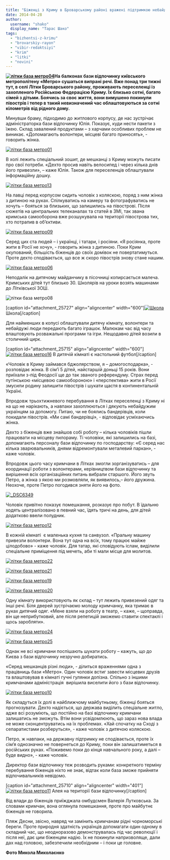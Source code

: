 ```yaml
---
title: "Біженці з Криму в Броварському районі вражені підтримкою небайдужих"
date: 2014-04-28
author: 
  username: "shako"
  display_name: "Тарас Шако"
tags: 
  - "bizhentsi-z-krimu"
  - "brovarskiy-rayon"
  - "vibir-redaktsiyi"
  - "krim"
  - "litki"
  - "novini"
---
```


**[![літки база метро04](https://mpz.brovary.org/wp-content/uploads/2014/04/litki-baza-metro04.jpg)](https://mpz.brovary.org/wp-content/uploads/2014/04/litki-baza-metro04.jpg)На балконах бази відпочинку київського метрополітену «Метро» сушаться випрані речі. Вже понад три тижні тут, в селі Літки Броварського району, проживають переселенці із захопленого Російською Федерацією Криму. Їх близько сотні, багато сімей з дітьми. Боячись за своє життя, вони вимушено покинули півострів і тепер в такий невизначений час облаштовуються за сотні кілометрів від рідного дому.**

Минувши браму, підходимо до житлового корпусу, де нас зустрічає адміністраторка бази відпочинку Юлія. Показує, куди нести пакети з їжею. Склад завалений продуктами – з харчами особливих проблем не виникає. «Допомагають волонтери, місцеві багато приносять», - говорить жінка.

[![літки база метро01](https://mpz.brovary.org/wp-content/uploads/2014/04/litki-baza-metro01.jpg)](https://mpz.brovary.org/wp-content/uploads/2014/04/litki-baza-metro01.jpg)

В холі лежить спеціальний зошит, де мешканці з Криму можуть писати про свої потреби. «Дехто просив навіть велосипед і через кілька днів його привезли», – каже Юлія. Також для переселенців облаштували інформаційну дошку.

[![літки база метро13](https://mpz.brovary.org/wp-content/uploads/2014/04/litki-baza-metro13.jpg)](https://mpz.brovary.org/wp-content/uploads/2014/04/litki-baza-metro13.jpg)

На лавці перед корпусом сидить чоловік з коляскою, поряд з ним жінка з дитиною на руках. Спілкуватись на камеру та фотографуватись не хочуть – бояться за близьких, що залишились на півострові. Після сюжетів на центральних телеканалах та статей в ЗМІ, так звана кримська самооборона вже розшукувала на території півострова тих, хто потрапив в об’єктиви.

[![літки база метро09](https://mpz.brovary.org/wp-content/uploads/2014/04/litki-baza-metro09.jpg)](https://mpz.brovary.org/wp-content/uploads/2014/04/litki-baza-metro09.jpg)

Серед цих ста людей – і українці, і татари, і росіяни. «Я росіянка, проте жити в Росії не хочу», - говорить жінка з дитиною. Поки Крим окупований, більшість біженців до своїх домівок не повертатимуться. Проте дехто сподівається, що все ж скоро півострів знову стане нашим.

[![літки база метро06](https://mpz.brovary.org/wp-content/uploads/2014/04/litki-baza-metro06.jpg)](https://mpz.brovary.org/wp-content/uploads/2014/04/litki-baza-metro06.jpg)

Неподалік на дитячому майданчику в пісочниці копирсається малеча. Кримських дітей тут близько 30. Школярів на уроки возять машинами до Літківської ЗОШ.

![літки база метро08](https://mpz.brovary.org/wp-content/uploads/2014/04/litki-baza-metro08.jpg)

\[caption id="attachment\_25727" align="aligncenter" width="600"\][![Школа](https://mpz.brovary.org/wp-content/uploads/2014/04/litki-baza-metro28.jpg)](https://mpz.brovary.org/wp-content/uploads/2014/04/litki-baza-metro28.jpg) Школа\[/caption\]

Для найменших в копусі облаштували дитячу кімнату, волонтери та небайдужі люди передають багато іграшок. Малюкам час від часу влаштовують розважальні програми та ігри. Нещодавно дітей возили в столичний цирк.

\[caption id="attachment\_25715" align="aligncenter" width="600"\][![літки база метро16](https://mpz.brovary.org/wp-content/uploads/2014/04/litki-baza-metro16.jpg)](https://mpz.brovary.org/wp-content/uploads/2014/04/litki-baza-metro16.jpg) В дитячій кімнаті є настольний футбол\[/caption\]

«Чоловік в Криму займався бджолярством, я – домогосподарка», - розповідає жінка. В сім’ї 5 дітей, найстаршій доньці 15 років. Вони приїхали з-під Феодосії ще до так званого референдуму. Страх перед путінською «місцевою самообороною» і «перспектива» жити в Росії змусили родину залишити півострів і шукати щастя в континентальній Україні.

Впродовж трьохтижневого перебування в Літках переселенці з Криму ні на що не нарікають, а навпаки захоплюються і дякують небайдужим українцям за допомогу. Питаю, чи не боялись бандерівців, коли покидали півострів. «Ми самі бандерівці», - відповідає усміхаючись жінка.

Дехто з біженців вже знайшов собі роботу – кілька чоловіків пішли працювати на місцеву пилораму. Ті чоловіки, які залишились на базі, допомагають персоналу бази відпочинку по господарству: «Є серед нас кілька зварювальників, днями відремонтували металевий паркан», - каже чоловік.

Впродовж цього часу кримчани в Літках змогли зорганізуватись – для координації роботи з волонтерами, керівництвом бази відпочинку та вирішення всіх організаційних питань вибрали старшого. Його звуть Петро, а жінка з якою ми розмовляли, як виявилось,– його дружина. Неохоче, проте Петро погодився зняти його на фото.

[![_DSC6349](https://mpz.brovary.org/wp-content/uploads/2014/04/DSC6349.jpg)](https://mpz.brovary.org/wp-content/uploads/2014/04/DSC6349.jpg)

Чоловік привітно показує помешкання, розказує про побут. В їдальню ходять централізовано в певний час, їдять тричі на день, для дітей додатково ввели полудник.

[![літки база метро12](https://mpz.brovary.org/wp-content/uploads/2014/04/litki-baza-metro12.jpg)](https://mpz.brovary.org/wp-content/uploads/2014/04/litki-baza-metro12.jpg)

В кожній кімнаті  є маленька кухня та санвузол. «Пральну машину привезли волонтери. Вона тут одна на всіх, тому працює майже цілодобово» - каже чоловік. Для татар, які сповідують іслам, виділили спеціальне приміщення під мечеть, аби ті мали місце для молитов.

[![літки база метро22](https://mpz.brovary.org/wp-content/uploads/2014/04/litki-baza-metro22.jpg)](https://mpz.brovary.org/wp-content/uploads/2014/04/litki-baza-metro22.jpg)

[![літки база метро21](https://mpz.brovary.org/wp-content/uploads/2014/04/litki-baza-metro21.jpg)](https://mpz.brovary.org/wp-content/uploads/2014/04/litki-baza-metro21.jpg)

[![літки база метро19](https://mpz.brovary.org/wp-content/uploads/2014/04/litki-baza-metro19.jpg)](https://mpz.brovary.org/wp-content/uploads/2014/04/litki-baza-metro19.jpg)

[![літки база метро20](https://mpz.brovary.org/wp-content/uploads/2014/04/litki-baza-metro20.jpg)](https://mpz.brovary.org/wp-content/uploads/2014/04/litki-baza-metro20.jpg)

Одну кімнату використовують як склад – тут лежить привезений одяг та інші речі. Біля дверей зустрічаємо молоду кримчанку, яка тримає в руках дитячий одяг. «Мене взяли на роботу в театр, – каже, – щоправда, він ще неприбутковий, але після репетицій зможемо ставити спектаклі і щось заробляти».

[![літки база метро24](https://mpz.brovary.org/wp-content/uploads/2014/04/litki-baza-metro24.jpg)](https://mpz.brovary.org/wp-content/uploads/2014/04/litki-baza-metro24.jpg)

[![літки база метро25](https://mpz.brovary.org/wp-content/uploads/2014/04/litki-baza-metro25.jpg)](https://mpz.brovary.org/wp-content/uploads/2014/04/litki-baza-metro25.jpg)

Однак не всі кримчани поспішають шукати роботу – кажуть, що до Києва з бази відпочинку незручно добиратись.

«Серед мешканців різні люди», - ділиться враженнями одна з працівниць бази «Метро». Один чоловік встиг завести місцевих друзів та влаштовував в кімнаті гучні гулянки допізна. Спільно з іншими кримчанами адміністрація  вирішила виселити його з бази відпочинку.

[![літки база метро10](https://mpz.brovary.org/wp-content/uploads/2014/04/litki-baza-metro10.jpg)](https://mpz.brovary.org/wp-content/uploads/2014/04/litki-baza-metro10.jpg)

Як складуться їх долі в найближчому майбутньому, біженці бояться прогнозувати. Дехто надіється, що держава виділить спеціальне житло, адже всі розуміють, що постійно на базі відпочинку кримчани залишатись не зможуть. Втім вони усвідомлюють, що зараз нова влада не може сконцентруватись на їх проблемах. «Хай спочатку на Сході з сепаратистами розберуться», - каже чоловік з дитячою коляскою.

Петро, ж навпаки, на державну підтримку не сподівається, проте їх сім’я однозначно не повернеться до Криму, поки він залишатиметься в російських руках. «Поживемо поки до кінця навчального року, а далі – буде видно», - каже чоловік.

Директор бази відпочинку теж розводить руками: конкретного терміну перебування біженців ніхто не знає, відтак коли база зможе прийняти відпочивальників невідомо.

\[caption id="attachment\_25710" align="aligncenter" width="401"\][![літки база метро11](https://mpz.brovary.org/wp-content/uploads/2014/04/litki-baza-metro11.jpg)](https://mpz.brovary.org/wp-content/uploads/2014/04/litki-baza-metro11.jpg) Алея на території бази відпочинку\[/caption\]

Від влади до біженців приїжджала омбудсмен Валерія Лутковська. За словами кримчан, вона оглянула помешкання, проте про майбутнє біженців не говорила.

Пляж Десни, звісно, навряд чи замінить кримчанам рідні чорноморські береги. Проте природня здатність українців допомагати один одному в складний час, що неодноразово демонструвалась під час революції і після неї, дає цим біженцям надію. Їх не покинули напризволяще, дали дах над головою, забезпечили необхідним – і поки це головне.

**Фото Микола Миколаєнко**
